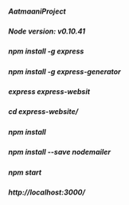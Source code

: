 ##### AatmaaniProject
##### Node version: v0.10.41
##### npm install -g express
##### npm install -g express-generator
##### express express-websit
##### cd express-website/
##### npm install
##### npm install --save nodemailer
##### npm start
##### http://localhost:3000/

##
#
